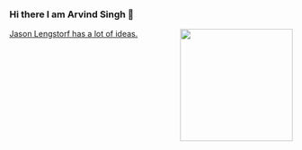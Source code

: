 ### Hi there I am Arvind Singh 👋
<img align='right' src='https://imgur.com/gallery/TqU2eOJ' width='200"'>


[Jason Lengstorf has a lot of ideas.](https://res.cloudinary.com/jlengstorf/image/upload/f_auto,g_auto/v1593579116/jason.af/og-image.jpg)
